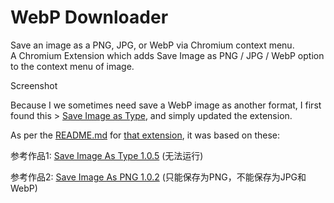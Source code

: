 # WebP Downloader
Save an image as a PNG, JPG, or WebP via Chromium context menu. \
A Chromium Extension which adds Save Image as PNG / JPG / WebP option to the context menu of image.

Screenshot

Because I we sometimes need save a WebP image as another format, I first found this > [Save Image as Type](https://chrome.google.com/webstore/detail/gabfmnliflodkdafenbcpjdlppllnemd), and simply updated the extension.

As per the [README.md](https://github.com/cuixiping/Save-Image-as-Type#readme) for [that extension](https://github.com/cuixiping/Save-Image-as-Type), it was based on these:

参考作品1: [Save Image As Type 1.0.5](https://chrome.google.com/webstore/detail/ibcmpbjdpbkbdgejlchkllfiagebgbjp)
(无法运行)

参考作品2: [Save Image As PNG 1.0.2](https://chrome.google.com/webstore/detail/nkokmeaibnajheohncaamjggkanfbphi)
(只能保存为PNG，不能保存为JPG和WebP)
